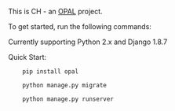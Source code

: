 This is CH - an [OPAL](https://github.com/openhealthcare/opal) project.

To get started, run the following commands:

Currently supporting Python 2.x and Django 1.8.7

Quick Start:



```
    pip install opal
    
    python manage.py migrate
    
    python manage.py runserver
```
